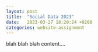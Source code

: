 ```yaml
---
layout: post
title:  "Social Data 2023"
date:   2023-03-27 18:20:24 +0200
categories: website-assignment
---
```

blah blah blah content....
